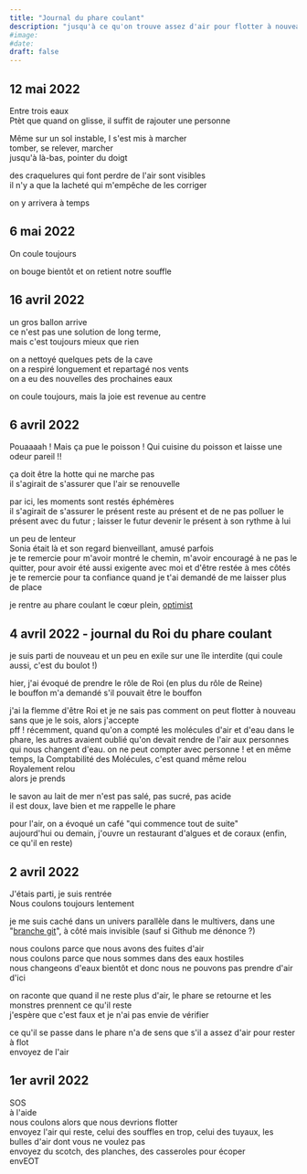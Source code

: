 ```yaml
---
title: "Journal du phare coulant"
description: "jusqu'à ce qu'on trouve assez d'air pour flotter à nouveau, assez d'air pour faire durer le geste d'accueil"
#image:
#date: 
draft: false
---
```


## 12 mai 2022

Entre trois eaux\
Ptèt que quand on glisse, il suffit de rajouter une personne

Même sur un sol instable, I s'est mis à marcher\
tomber, se relever, marcher\
jusqu'à là-bas, pointer du doigt

des craquelures qui font perdre de l'air sont visibles\
il n'y a que la lacheté qui m'empêche de les corriger

on y arrivera à temps



## 6 mai 2022

On coule toujours

on bouge bientôt et on retient notre souffle



## 16 avril 2022

un gros ballon arrive\
ce n'est pas une solution de long terme,\
mais c'est toujours mieux que rien

on a nettoyé quelques pets de la cave\
on a respiré longuement et repartagé nos vents\
on a eu des nouvelles des prochaines eaux

on coule toujours, mais la joie est revenue au centre



## 6 avril 2022

Pouaaaah ! Mais ça pue le poisson ! Qui cuisine du poisson et laisse une odeur pareil !!

ça doit être la hotte qui ne marche pas\
il s'agirait de s'assurer que l'air se renouvelle

par ici, les moments sont restés éphémères\
il s'agirait de s'assurer le présent reste au présent et de ne pas polluer le présent avec du futur ; laisser le futur devenir le présent à son rythme à lui

un peu de lenteur\
Sonia était là et son regard bienveillant, amusé parfois\
je te remercie pour m'avoir montré le chemin, m'avoir encouragé à ne pas le quitter, pour avoir été aussi exigente avec moi et d'être restée à mes côtés\
je te remercie pour ta confiance quand je t'ai demandé de me laisser plus de place

je rentre au phare coulant le cœur plein, [optimist](https://www.youtube.com/watch?v=M4xVOhVX8T4)




## 4 avril 2022 - journal du Roi du phare coulant

je suis parti de nouveau et un peu en exile sur une île interdite (qui coule aussi, c'est du boulot !)

hier, j'ai évoqué de prendre le rôle de Roi (en plus du rôle de Reine)\
le bouffon m'a demandé s'il pouvait être le bouffon

j'ai la flemme d'être Roi et je ne sais pas comment on peut flotter à nouveau sans que je le sois, alors j'accepte\
pff ! récemment, quand qu'on a compté les molécules d'air et d'eau dans le phare, les autres avaient oublié qu'on devait rendre de l'air aux personnes qui nous changent d'eau. on ne peut compter avec personne !
et en même temps, la Comptabilité des Molécules, c'est quand même relou\
Royalement relou\
alors je prends

le savon au lait de mer n'est pas salé, pas sucré, pas acide\
il est doux, lave bien et me rappelle le phare

pour l'air, on a évoqué un café "qui commence tout de suite"\
aujourd'hui ou demain, j'ouvre un restaurant d'algues et de coraux (enfin, ce qu'il en reste)



## 2 avril 2022

J'étais parti, je suis rentrée\
Nous coulons toujours lentement

je me suis caché dans un univers parallèle dans le multivers, dans une "[branche git](https://git-scm.com/book/fr/v2/Les-branches-avec-Git-Les-branches-en-bref)", à côté mais invisible (sauf si Github me dénonce ?)

nous coulons parce que nous avons des fuites d'air\
nous coulons parce que nous sommes dans des eaux hostiles\
nous changeons d'eaux bientôt et donc nous ne pouvons pas prendre d'air d'ici

on raconte que quand il ne reste plus d'air, le phare se retourne et les monstres prennent ce qu'il reste\
j'espère que c'est faux et je n'ai pas envie de vérifier

ce qu'il se passe dans le phare n'a de sens que s'il a assez d'air pour rester à flot\
envoyez de l'air


## 1er avril 2022

SOS\
à l'aide\
nous coulons alors que nous devrions flotter\
envoyez l'air qui reste, celui des souffles en trop, celui des tuyaux, les bulles d'air dont vous ne voulez pas\
envoyez du scotch, des planches, des casseroles pour écoper\
envEOT